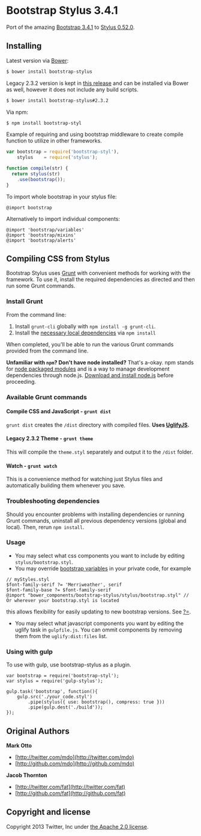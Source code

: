 Bootstrap Stylus 3.4.1
======================

Port of the amazing [Bootstrap 3.4.1](https://github.com/twbs/bootstrap) to [Stylus 0.52.0](http://learnboost.github.com/stylus/).

## Installing

Latest version via [Bower](https://github.com/bower/bower):

```bash
$ bower install bootstrap-stylus
```

Legacy 2.3.2 version is kept in [this release](https://github.com/Acquisio/bootstrap-stylus/releases/tag/v2.3.2) and can be installed via Bower as well, however it does not include any build scripts.

```bash
$ bower install bootstrap-stylus#2.3.2
```

Via npm:

```bash
$ npm install bootstrap-styl
```
Example of requiring and using bootstrap middleware to create compile function to utilize in other frameworks.
```javascript
var bootstrap = require('bootstrap-styl'),
    stylus    = require('stylus');

function compile(str) {
  return stylus(str)
    .use(bootstrap());
}
```

To import whole bootstrap in your stylus file:
```stylus
@import bootstrap
```

Alternatively to import individual components:
```stylus
@import 'bootstrap/variables'
@import 'bootstrap/mixins'
@import 'bootstrap/alerts'

```

## Compiling CSS from Stylus

Bootstrap Stylus uses [Grunt](http://gruntjs.com/) with convenient methods for working with the framework. To use it, install the required dependencies as directed and then run some Grunt commands.

### Install Grunt

From the command line:

1. Install `grunt-cli` globally with `npm install -g grunt-cli`.
2. Install the [necessary local dependencies](package.json) via `npm install`

When completed, you'll be able to run the various Grunt commands provided from the command line.

**Unfamiliar with `npm`? Don't have node installed?** That's a-okay. npm stands for [node packaged modules](http://npmjs.org/) and is a way to manage development dependencies through node.js. [Download and install node.js](http://nodejs.org/download/) before proceeding.

### Available Grunt commands

#### Compile CSS and JavaScript - `grunt dist`
`grunt dist` creates the `/dist` directory with compiled files. **Uses [UglifyJS](http://lisperator.net/uglifyjs/).**

#### Legacy 2.3.2 Theme - `grunt theme`
This will compile the `theme.styl` separately and output it to the `/dist` folder.

#### Watch - `grunt watch`
This is a convenience method for watching just Stylus files and automatically building them whenever you save.

### Troubleshooting dependencies

Should you encounter problems with installing dependencies or running Grunt commands, uninstall all previous dependency versions (global and local). Then, rerun `npm install`.

### Usage
* You may select what css components you want to include by editing `stylus/bootstrap.styl`.
* You may override [bootstrap variables](http://getbootstrap.com/customize/#less-variables) in your private code, for example
```
// myStyles.styl
$font-family-serif ?= 'Merriweather', serif
$font-family-base ?= $font-family-serif
@import "bower_components/bootstrap-stylus/stylus/bootstrap.styl" // Or wherever your bootstrap.styl is located
```
this allows flexibility for easily updating to new bootstrap versions. See [?=](https://learnboost.github.io/stylus/docs/operators.html#conditional-assignment--).
* You may select what javascript components you want by editing the uglify task in `gulpfile.js`. You can ommit components by removing them from the `uglify:dist:files` list.

### Using with gulp

To use with gulp, use bootstrap-stylus as a plugin.

```
var bootstrap = require('bootstrap-styl');
var stylus = require('gulp-stylus');

gulp.task('bootstrap', function(){
    gulp.src('./your_code.styl')
        .pipe(stylus({ use: bootstrap(), compress: true }))
        .pipe(gulp.dest('./build'));
});
```

## Original Authors

**Mark Otto**

+ [http://twitter.com/mdo](http://twitter.com/mdo)
+ [http://github.com/mdo](http://github.com/mdo)

**Jacob Thornton**

+ [http://twitter.com/fat](http://twitter.com/fat)
+ [http://github.com/fat](http://github.com/fat)



## Copyright and license

Copyright 2013 Twitter, Inc under [the Apache 2.0 license](LICENSE).
